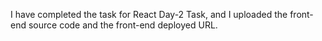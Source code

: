 I have completed the task for React Day-2 Task, and I uploaded the front-end source code and the front-end deployed URL.